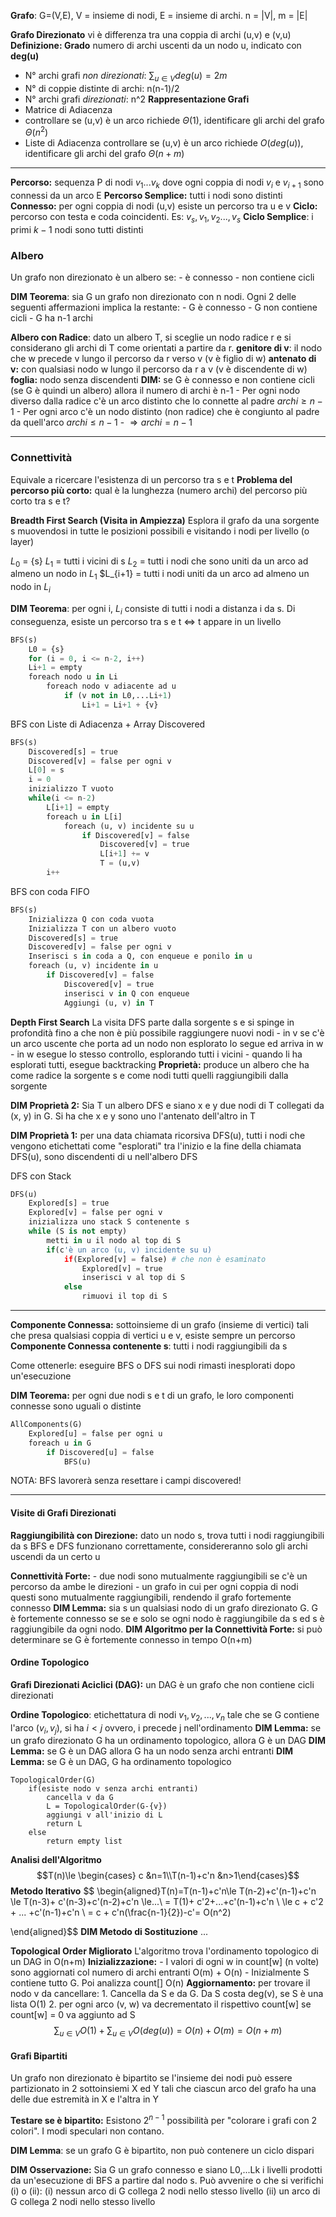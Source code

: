 **Grafo**: G=(V,E), 
V = insieme di nodi, E = insieme di archi.     n = |V|, m = |E|

**Grafo Direzionato** vi è differenza tra una coppia di archi (u,v) e (v,u)
**Definizione: Grado** numero di archi uscenti da un nodo u, indicato con **deg(u)**

- N° archi grafi *non direzionati*: $\sum_{u\in V} deg(u) = 2m$
- N° di coppie distinte di archi: n(n-1)/2
- N° archi grafi *direzionati*: n^2 
**Rappresentazione Grafi**
- Matrice di Adiacenza
- controllare se (u,v) è un arco richiede $\Theta(1)$, identificare gli archi del grafo $\Theta(n^2)$
- Liste di Adiacenza controllare se (u,v) è un arco richiede $O(deg(u))$, identificare gli archi del grafo $\Theta(n+m)$
----
**Percorso:** sequenza P di nodi $v_1...v_k$ dove ogni coppia di nodi $v_i$ e $v_{i+1}$ sono connessi da un arco E
**Percorso Semplice:** tutti i nodi sono distinti
**Connesso:** per ogni coppia di nodi (u,v) esiste un percorso tra u e v
**Ciclo:** percorso con testa e coda coincidenti. Es: $v_s, v_1, v_2...,v_s$
**Ciclo Semplice**: i primi $k-1$ nodi sono tutti distinti

### Albero
Un grafo non direzionato è un albero se:
	- è connesso
	- non contiene cicli

**DIM Teorema**: sia G un grafo non direzionato con n nodi. Ogni 2 delle seguenti affermazioni implica la restante:
	- G è connesso
	- G non contiene cicli
	- G ha n-1 archi

**Albero con Radice**: dato un albero T, si sceglie un nodo radice r e si considerano gli archi di T come orientati a partire da r.
	**genitore di v**: il nodo che w precede v lungo il percorso da r verso v (v è figlio di w)
	 **antenato di v:** con qualsiasi nodo w lungo il percorso da r a v (v è discendente di w)
	 **foglia:** nodo senza discendenti
**DIM:** se G è connesso e non contiene cicli (se G è quindi un albero) allora il numero di archi è n-1
	- Per ogni nodo diverso dalla radice c'è un arco distinto che lo connette al padre $archi \ge n-1$
	- Per ogni arco c'è un nodo distinto (non radice) che è congiunto al padre da quell'arco $archi \le n-1$
	- $\Longrightarrow archi = n-1$
	
----
### Connettività
Equivale a ricercare l'esistenza di un percorso tra s e t
**Problema del percorso più corto:** qual è la lunghezza (numero archi) del percorso più corto tra s e t?

**Breadth First Search (Visita in Ampiezza)**
Esplora il grafo da una sorgente s muovendosi in tutte le posizioni possibili e visitando i nodi per livello (o layer)

$L_0$ = {s}
$L_1$ = tutti i vicini di s
$L_2$ = tutti i nodi che sono uniti da un arco ad almeno un nodo in $L_1$
$L_{i+1} = tutti i nodi uniti da un arco ad almeno un nodo in $L_i$

**DIM Teorema**: per ogni i, $L_i$ consiste di tutti i nodi a distanza i da s. Di conseguenza, esiste un percorso tra s e t $\Longleftrightarrow$ t appare in un livello

```python
BFS(s)
	L0 = {s}
	for (i = 0, i <= n-2, i++)
	Li+1 = empty
	foreach nodo u in Li
		foreach nodo v adiacente ad u
			if (v not in L0,...Li+1)
				Li+1 = Li+1 + {v}
```

BFS con Liste di Adiacenza + Array Discovered
```python
BFS(s)
	Discovered[s] = true
	Discovered[v] = false per ogni v
	L[0] = s
	i = 0
	inizializzo T vuoto
	while(i <= n-2)
		L[i+1] = empty
		foreach u in L[i]
			foreach (u, v) incidente su u
				if Discovered[v] = false
					Discovered[v] = true
					L[i+1] += v
					T = (u,v)
		i++
```
BFS con coda FIFO
```python
BFS(s)
	Inizializza Q con coda vuota
	Inizializza T con un albero vuoto
	Discovered[s] = true
	Discovered[v] = false per ogni v
	Inserisci s in coda a Q, con enqueue e ponilo in u
	foreach (u, v) incidente in u
		if Discovered[v] = false
			Discovered[v] = true
			inserisci v in Q con enqueue
			Aggiungi (u, v) in T
```

**Depth First Search**
La visita DFS parte dalla sorgente s e si spinge in profondità fino a che non è più possibile raggiungere nuovi nodi
	- in v se c'è un arco uscente che porta ad un nodo non esplorato lo segue ed arriva in w
	- in w esegue lo stesso controllo, esplorando tutti i vicini
	- quando li ha esplorati tutti, esegue backtracking
**Proprietà:** produce un albero che ha come radice la sorgente s e come nodi tutti quelli raggiungibili dalla sorgente

**DIM Proprietà 2:** Sia T un albero DFS e siano x e y due nodi di T collegati da (x, y) in G. Si ha che x e y sono uno l'antenato dell'altro in T

**DIM Proprietà 1:** per una data chiamata ricorsiva DFS(u), tutti i nodi che vengono etichettati come "esplorati" tra l'inizio e la fine della chiamata DFS(u), sono discendenti di u nell'albero DFS

DFS con Stack
```python
DFS(u)
	Explored[s] = true
	Explored[v] = false per ogni v
	inizializza uno stack S contenente s
	while (S is not empty)
		metti in u il nodo al top di S
		if(c'è un arco (u, v) incidente su u)
			if(Explored[v] = false) # che non è esaminato
				Explored[v] = true
				inserisci v al top di S
			else
				rimuovi il top di S
```
----
**Componente Connessa:** sottoinsieme di un grafo (insieme di vertici) tali che presa qualsiasi coppia di vertici u e v, esiste sempre un percorso
**Componente Connessa contenente s**: tutti i nodi raggiungibili da s

Come ottenerle: eseguire BFS o DFS sui nodi rimasti inesplorati dopo un'esecuzione

**DIM Teorema:** per ogni due nodi s e t di un grafo, le loro componenti connesse sono uguali o distinte

```python
AllComponents(G)
	Explored[u] = false per ogni u
	foreach u in G
		if Discovered[u] = false
			BFS(u)
```
NOTA: BFS lavorerà senza resettare i campi discovered!

----
#### Visite di Grafi Direzionati
**Raggiungibilità con Direzione:** dato un nodo s, trova tutti i nodi raggiungibili da s
BFS e DFS funzionano correttamente, considereranno solo gli archi uscendi da un certo u

**Connettività Forte:**
	- due nodi sono mutualmente raggiungibili se c'è un percorso da ambe le direzioni
	- un grafo in cui per ogni coppia di nodi questi sono mutualmente raggiungibili, rendendo il grafo fortemente connesso
**DIM Lemma:** sia s un qualsiasi nodo di un grafo direzionato G. G è fortemente connesso se se e solo se ogni nodo è raggiungibile da s ed s è raggiungibile da ogni nodo.
**DIM Algoritmo per la Connettività Forte:** si può determinare se G è fortemente connesso in tempo O(n+m)

#### Ordine Topologico
**Grafi Direzionati Aciclici (DAG):** un DAG è un grafo che non contiene cicli direzionati

**Ordine Topologico**: etichettatura di nodi $v_1, v_2, ..., v_n$ tale che se G contiene l'arco $(v_i, v_j)$, si ha $i<j$ ovvero, i precede j nell'ordinamento
	**DIM Lemma:** se un grafo direzionato G ha un ordinamento topologico, allora G è un DAG
	**DIM Lemma:** se G è un DAG allora G ha un nodo senza archi entranti
	**DIM Lemma:** se G è un DAG, G ha ordinamento topologico

```
TopologicalOrder(G)
	if(esiste nodo v senza archi entranti)
		cancella v da G
		L = TopologicalOrder(G-{v})
		aggiungi v all'inizio di L
		return L
	else
		return empty list
```

**Analisi dell'Algoritmo**
$$T(n)\le \begin{cases} c &n=1\\T(n-1)+c'n &n>1\end{cases}$$
**Metodo Iterativo**
$$
\begin{aligned}T(n)=T(n-1)+c'n\le T(n-2)+c'(n-1)+c'n \le T(n-3)+ c'(n-3)+c'(n-2)+c'n \le...\\ = T(1)+ c'2+...+c'(n-1)+c'n \\ \le c + c'2 + ... +c'(n-1)+c'n \\ = c + c'n(\frac{n-1}{2})-c'= O(n^2)

\end{aligned}$$
**DIM Metodo di Sostituzione**
...

**Topological Order Migliorato**
L'algoritmo trova l'ordinamento topologico di un DAG in O(n+m)
	**Inizializzazione:** 
	- I valori di ogni w in count[w] (n volte) sono aggiornati col numero di archi entranti O(m) + O(n)
	- Inizialmente S contiene tutto G. Poi analizza count[] O(n)
	**Aggiornamento:** per trovare il nodo v da cancellare:
	1. Cancella da S e da G. Da S costa deg(v), se S è una lista O(1)
	2. per ogni arco (v, w) va decrementato il rispettivo count[w]
		se count[w] = 0 va aggiunto ad S
	$$\sum_{u \in V}O(1)+\sum_{u \in V}O(deg(u))=O(n)+O(m)=O(n+m)$$

#### Grafi Bipartiti
Un grafo non direzionato è bipartito se l'insieme dei nodi può essere partizionato in 2 sottoinsiemi X ed Y tali che ciascun arco del grafo ha una delle due estremità in X e l'altra in Y

**Testare se è bipartito:** Esistono $2^{n-1}$ possibilità per "colorare i grafi con 2 colori". I modi speculari non contano.

**DIM Lemma**: se un grafo G è bipartito, non può contenere un ciclo dispari

**DIM Osservazione:** Sia G un grafo connesso e siano L0,...Lk i livelli prodotti da un'esecuzione di BFS a partire dal nodo s. Può avvenire o che si verifichi (i) o (ii):
	(i) nessun arco di G collega 2 nodi nello stesso livello
	(ii) un arco di G collega 2 nodi nello stesso livello